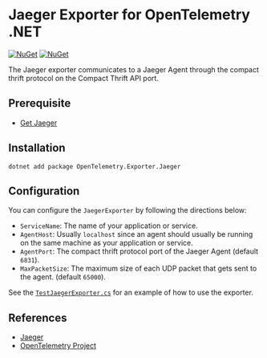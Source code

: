 # Jaeger Exporter for OpenTelemetry .NET

[![NuGet](https://img.shields.io/nuget/v/OpenTelemetry.Exporter.Jaeger.svg)](https://www.nuget.org/packages/OpenTelemetry.Exporter.Jaeger)
[![NuGet](https://img.shields.io/nuget/dt/OpenTelemetry.Exporter.Jaeger.svg)](https://www.nuget.org/packages/OpenTelemetry.Exporter.Jaeger)

The Jaeger exporter communicates to a Jaeger Agent through the compact thrift
protocol on the Compact Thrift API port.

## Prerequisite

* [Get Jaeger](https://www.jaegertracing.io/docs/1.13/getting-started/)

## Installation

```shell
dotnet add package OpenTelemetry.Exporter.Jaeger
```

## Configuration

You can configure the `JaegerExporter` by following the directions below:

* `ServiceName`: The name of your application or service.
* `AgentHost`: Usually `localhost` since an agent should usually be running on
  the same machine as your application or service.
* `AgentPort`: The compact thrift protocol port of the Jaeger Agent (default
  `6831`).
* `MaxPacketSize`: The maximum size of each UDP packet that gets sent to the
  agent. (default `65000`).

See the
[`TestJaegerExporter.cs`](../../examples/Console/TestJaegerExporter.cs)
for an example of how to use the exporter.

## References

* [Jaeger](https://www.jaegertracing.io)
* [OpenTelemetry Project](https://opentelemetry.io/)
